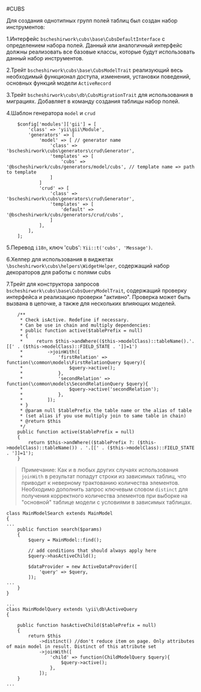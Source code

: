 #CUBS

Для создания однотипных групп полей таблиц был создан набор инструментов:

1.Интерфейс `bscheshirwork\cubs\base\CubsDefaultInterface` с определением набора полей. 
Данный или аналогичный интерфейс должны реализовать все базовые классы, которые будут использовать данный набор инструментов.

2.Трейт `bscheshirwork\cubs\base\CubsModelTrait` реализующий весь необходимый функционал доступа, изменения, установки поведений, 
основных функций модели `ActiveRecord`

3.Трейт `bscheshirwork\cubs\db\CubsMigrationTrait` для использования в миграциях. Добавляет в команду создания таблицы набор полей.

4.Шаблон генератора `model` и `crud`
```
    $config['modules']['gii'] = [
        'class' => 'yii\gii\Module',
        'generators' => [
            'model' => [ // generator name
                'class' => 'bscheshirwork\cubs\generators\crud\Generator',
                'templates' => [
                    'cubs' => '@bscheshirwork/cubs/generators/model/cubs', // template name => path to template
                ]
            ]
            'crud' => [
                'class' => 'bscheshirwork\cubs\generators\crud\Generator',
                'templates' => [
                    'default' => '@bscheshirwork/cubs/generators/crud/cubs',
                ]
            ],
        ],
    ];
```

5.Перевод `i18n`, ключ 'cubs': `Yii::t('cubs', 'Message')`. 

6.Хелпер для использования в виджетах `\bscheshirwork\cubs\helpers\WidgetHelper`, содержащий набор декораторов для работы с полями cubs

7.Трейт для конструктора запросов `bscheshirwork\cubs\base\CubsQueryModelTrait`, содержащий проверку интерфейса и 
реализацию проверки "активно". Проверка может быть вызвана в цепочке, а также для нескольких влияющих моделей.
```
    /**
     * Check isActive. Redefine if necessary.
     * Can be use in chain and multiply dependencies:
     * public function active($tablePrefix = null)
     * {
     *     return $this->andWhere(($this->modelClass)::tableName().'.[[' . ($this->modelClass)::FIELD_STATE . ']]=1')
     *         ->joinWith([
     *             'firstRelation' => function(\common\models\FirstRelationQuery $query){
     *                 $query->active();
     *             },
     *             'secondRelation' => function(\common\models\SecondRelationQuery $query){
     *                 $query->active('secondRelation');
     *             },
     *         ]);
     * }
     * @param null $tablePrefix the table name or the alias of table
     * (set alias if you use multiply join to same table in chain)
     * @return $this
     */
    public function active($tablePrefix = null)
    {
        return $this->andWhere(($tablePrefix ?: ($this->modelClass)::tableName()) . '.[[' . ($this->modelClass)::FIELD_STATE . ']]=1');
    }

```
> Примечание: Как и в любых других случаях использования `joinWith` в результат попадут строки из зависимых таблиц, что
приводит к неверному трактованию количества элементов. Необходимо дополнить запрос ключевым словом `distinct` для получения
корректного количества элементов при выборке на "основной" таблице модели с условиями в зависимых таблицах.
```
class MainModelSearch extends MainModel
{
...
    public function search($params)
    {
        $query = MainModel::find();

        // add conditions that should always apply here
        $query->hasActiveChild();

        $dataProvider = new ActiveDataProvider([
            'query' => $query,
        ]);
...
    }
}
```
```
...
class MainModelQuery extends \yii\db\ActiveQuery
{

    public function hasActiveChild($tablePrefix = null)
    {
        return $this
            ->distinct() //don't reduce item on page. Only attributes of main model in result. Distinct of this attribute set
            ->joinWith([
                'child' => function(ChildModelQuery $query){
                    $query->active();
                },
            ]);
    }
...
```
